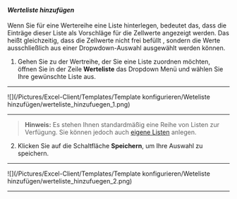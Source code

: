 #### *Werteliste hinzufügen*  

Wenn Sie für eine Wertereihe eine Liste hinterlegen, bedeutet das, dass die Einträge dieser Liste als Vorschläge für die Zellwerte angezeigt werden. Das heißt gleichzeitig, dass die Zellwerte nicht frei befüllt , sondern die Werte ausschließlich aus einer Dropwdown-Auswahl ausgewählt werden können.

1) Gehen Sie zu der Wertreihe, der Sie eine Liste zuordnen möchten, öffnen Sie in der Zeile **Werteliste** das Dropdown Menü und wählen Sie Ihre gewünschte Liste aus.  
  
---
![](/Pictures/Excel-Client/Templates/Template konfigurieren/Weteliste hinzufügen/werteliste_hinzufuegen_1.png)

---

> **Hinweis:** Es stehen Ihnen standardmäßig eine Reihe von Listen zur Verfügung. Sie können jedoch auch [eigene Listen](../../listen-und-formate.md) anlegen.  

2) Klicken Sie auf die Schaltfläche **Speichern**, um Ihre Auswahl zu speichern.  

---
![](/Pictures/Excel-Client/Templates/Template konfigurieren/Weteliste hinzufügen/werteliste_hinzufuegen_2.png)

---
